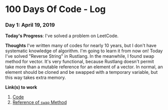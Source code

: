 # 100 Days Of Code - Log

### Day 1: April 19, 2019

**Today's Progress**: I've solved a problem on LeetCode.

**Thoughts** I've written many of codes for nearly 10 years, but I don't have systematic knowledge of algorithm. I'm going to learn it from now on! Today I've solved "Reverse String" in Rustlang. In the meanwhile, I found swap method for vector. It's very functional, because Rustlang doesn't permit take more than a mutable reference for an element of a vector.  In normal, an element should be cloned and be swapped with a temporary variable, but this way takes extra memory.

**Link(s) to work**
1. [Code](https://github.com/tamamu/100-days-of-code/commit/9cc8d4f6ab1c4372a1c5044b704b1f80f12e2eca)
2. [Reference of `swap` Method](https://doc.rust-lang.org/std/vec/struct.Vec.html#method.swap)
